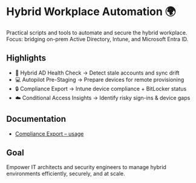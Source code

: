 # Hybrid Workplace Automation 🌍

Practical scripts and tools to automate and secure the hybrid workplace.
Focus: bridging on-prem Active Directory, Intune, and Microsoft Entra ID.

## Highlights
- 🧱 Hybrid AD Health Check → Detect stale accounts and sync drift
- 💻 Autopilot Pre-Staging → Prepare devices for remote provisioning
- 🔒 Compliance Export → Intune device compliance + BitLocker status
- ☁️ Conditional Access Insights → Identify risky sign-ins & device gaps

## Documentation
- [Compliance Export – usage](docs/ComplianceExport.md)

## Goal
Empower IT architects and security engineers to manage hybrid environments efficiently, securely, and at scale.
